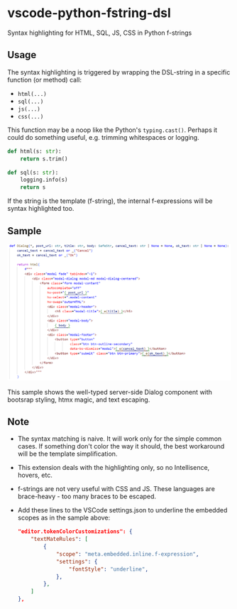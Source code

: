 # vscode-python-fstring-dsl

Syntax highlighting for HTML, SQL, JS, CSS in Python f-strings

## Usage

The syntax highlighting is triggered by wrapping the DSL-string in a
specific function (or method) call:

- `html(...)`
- `sql(...)`
- `js(...)`
- `css(...)`

This function may be a noop like the Python's `typing.cast()`. Perhaps it could do something useful, e.g. trimming whitespaces or logging.

```python
def html(s: str):
    return s.trim()
```

```python
def sql(s: str):
    logging.info(s)
    return s
```

If the string is the template (f-string), the internal f-expressions will be syntax highlighted too.

## Sample

![sample.png](https://raw.githubusercontent.com/jkmnt/vscode-python-fstring-dsl/main/sample.png)

This sample shows the well-typed server-side Dialog component with
bootsrap styling, htmx magic, and text escaping.

## Note

- The syntax matching is naive. It will work only for the simple common cases. If something don't color the way it should, the best workaround will be the template simplification.

- This extension deals with the highlighting only, so no Intellisence, hovers, etc.

- f-strings are not very useful with CSS and JS. These languages are brace-heavy - too many braces to be escaped.

- Add these lines to the VSCode settings.json to underline the embedded scopes as in the sample above:
  ```json
  "editor.tokenColorCustomizations": {
      "textMateRules": [
          {
              "scope": "meta.embedded.inline.f-expression",
              "settings": {
                  "fontStyle": "underline",
              },
          },
      ]
  },
  ```
